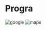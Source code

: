 # Progra
![google](https://user-images.githubusercontent.com/62525876/87815858-98220b80-c823-11ea-9841-165c488ae294.png)
![maps](https://user-images.githubusercontent.com/62525876/87817965-16cc7800-c827-11ea-86b3-220ae5304fa4.png)
